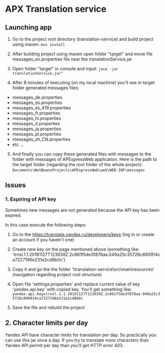 # APX Translation service

## Launching app

1. Go to the project root directory (translation-service) and build project using maven:
`
mvn install
`

2. After building project using maven open folder "target" and move file messages_en.properties file near the translationService.jar

3. Open folder "target" in console and input:
`
java -jar translationService.jar"
`

4. After 8 minutes of executing (on my local machine) you'll see in target folder generated messages files:

- messages_de.properties
- messages_es.properties
- messages_es_419.properties
- messages_fr.properties
- messages_hi.properties
- messages_it.properties
- messages_ja.properties
- messages_pl.properties
- messages_zh_CN.properties
- etc ...

5. And finally you can copy these generated files with messages to the folder with messages of APExpressWeb application. Here is the path to the target folder (regarding the root folder of the whole project):
`
Documents\NetBeansProjects\APExpressWeb\web\WEB-INF\messages
`

## Issues

### 1. Expiring of API key

Sometimes new messages are not generated because the API key has been expired.

In this case execute the following steps:

1) Go to the https://translate.yandex.ru/developers/keys (log in or create an account if you haven't one)

2) Create new key on the page mentioned above (something like: 'trnsl.1.1.20181127T123639Z.2c861f5de3f878aa.049a25c35726c890914ca7227196e231e2cd8b0c')

3) Copy it and go the the folder '\translation-service\src\main\resources' (navigation regarding project root structure)

4) Open file 'settings.properties' and replace current value of key 'yandex.api.key' with copied key. You'll get something like:
`
yandex.api.key=trnsl.1.1.20181127T123639Z.2c861f5de3f878aa.049a25c35726c890914ca7227196e231e2cd8b0c
`

5) Save the file and rebuild the project

## 2. Character limits per day
Yandex API have character limits for translation per day. So practically you can use this jar once a day. If you try to translate more characters than Yandex API permit per day than you'll get HTTP error 403. 
